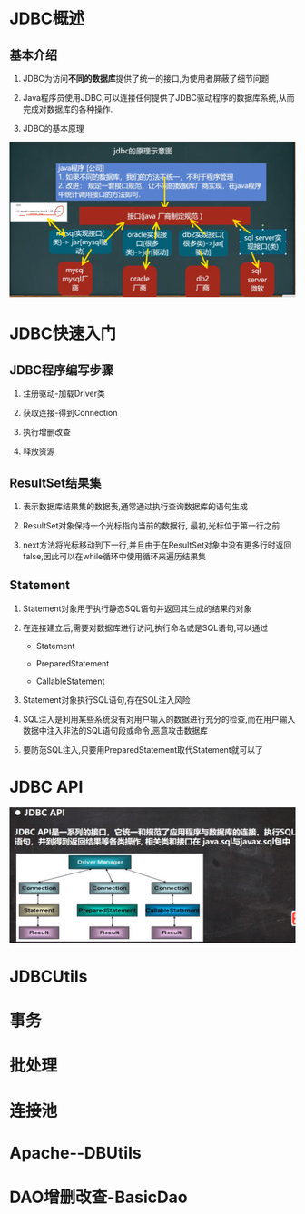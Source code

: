 # JDBC概述

## 基本介绍

1. JDBC为访问**不同的数据库**提供了统一的接口,为使用者屏蔽了细节问题

2. Java程序员使用JDBC,可以连接任何提供了JDBC驱动程序的数据库系统,从而完成对数据库的各种操作.

3. JDBC的基本原理

![jdbc的原理示意图](./19.JDBC和连接池/1.jdbc的原理示意图.png)

# JDBC快速入门

## JDBC程序编写步骤

1. 注册驱动-加载Driver类

2. 获取连接-得到Connection

3. 执行增删改查

3. 释放资源

## ResultSet结果集

1. 表示数据库结果集的数据表,通常通过执行查询数据库的语句生成

2. ResultSet对象保持一个光标指向当前的数据行, 最初,光标位于第一行之前

3. next方法将光标移动到下一行,并且由于在ResultSet对象中没有更多行时返回false,因此可以在while循环中使用循环来遍历结果集

## Statement

1. Statement对象用于执行静态SQL语句并返回其生成的结果的对象

2. 在连接建立后,需要对数据库进行访问,执行命名或是SQL语句,可以通过

   - Statement

   - PreparedStatement

   - CallableStatement

3. Statement对象执行SQL语句,存在SQL注入风险

4. SQL注入是利用某些系统没有对用户输入的数据进行充分的检查,而在用户输入数据中注入非法的SQL语句段或命令,恶意攻击数据库

5. 要防范SQL注入,只要用PreparedStatement取代Statement就可以了

# JDBC API

![jdbc的API](./19.JDBC和连接池/2.JDBC的API.png)

# JDBCUtils

# 事务

# 批处理

# 连接池

# Apache--DBUtils

# DAO增删改查-BasicDao
